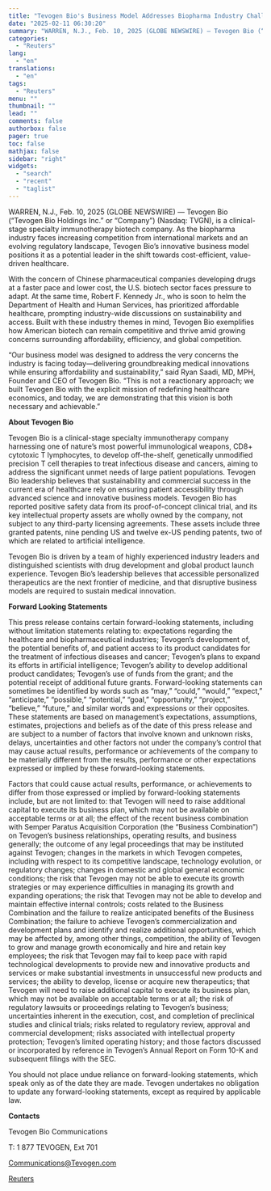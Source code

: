 ```yaml
---
title: "Tevogen Bio's Business Model Addresses Biopharma Industry Challenges with Cost-Efficient Innovation"
date: "2025-02-11 06:30:20"
summary: "WARREN, N.J., Feb. 10, 2025 (GLOBE NEWSWIRE) — Tevogen Bio (“Tevogen Bio Holdings Inc.” or “Company”) (Nasdaq: TVGN), is a clinical-stage specialty immunotherapy biotech company. As the biopharma industry faces increasing competition from international markets and an evolving regulatory landscape, Tevogen Bio’s innovative business model positions it as a potential..."
categories:
  - "Reuters"
lang:
  - "en"
translations:
  - "en"
tags:
  - "Reuters"
menu: ""
thumbnail: ""
lead: ""
comments: false
authorbox: false
pager: true
toc: false
mathjax: false
sidebar: "right"
widgets:
  - "search"
  - "recent"
  - "taglist"
---
```


WARREN, N.J., Feb. 10, 2025 (GLOBE NEWSWIRE) — Tevogen Bio (“Tevogen Bio Holdings Inc.” or “Company”) (Nasdaq: TVGN), is a clinical-stage specialty immunotherapy biotech company. As the biopharma industry faces increasing competition from international markets and an evolving regulatory landscape, Tevogen Bio’s innovative business model positions it as a potential leader in the shift towards cost-efficient, value-driven healthcare.

With the concern of Chinese pharmaceutical companies developing drugs at a faster pace and lower cost, the U.S. biotech sector faces pressure to adapt. At the same time, Robert F. Kennedy Jr., who is soon to helm the Department of Health and Human Services, has prioritized affordable healthcare, prompting industry-wide discussions on sustainability and access. Built with these industry themes in mind, Tevogen Bio exemplifies how American biotech can remain competitive and thrive amid growing concerns surrounding affordability, efficiency, and global competition.

“Our business model was designed to address the very concerns the industry is facing today—delivering groundbreaking medical innovations while ensuring affordability and sustainability,” said Ryan Saadi, MD, MPH, Founder and CEO of Tevogen Bio. “This is not a reactionary approach; we built Tevogen Bio with the explicit mission of redefining healthcare economics, and today, we are demonstrating that this vision is both necessary and achievable.”

**About Tevogen Bio**

Tevogen Bio is a clinical-stage specialty immunotherapy company harnessing one of nature’s most powerful immunological weapons, CD8+ cytotoxic T lymphocytes, to develop off-the-shelf, genetically unmodified precision T cell therapies to treat infectious disease and cancers, aiming to address the significant unmet needs of large patient populations. Tevogen Bio leadership believes that sustainability and commercial success in the current era of healthcare rely on ensuring patient accessibility through advanced science and innovative business models. Tevogen Bio has reported positive safety data from its proof-of-concept clinical trial, and its key intellectual property assets are wholly owned by the company, not subject to any third-party licensing agreements. These assets include three granted patents, nine pending US and twelve ex-US pending patents, two of which are related to artificial intelligence.

Tevogen Bio is driven by a team of highly experienced industry leaders and distinguished scientists with drug development and global product launch experience. Tevogen Bio’s leadership believes that accessible personalized therapeutics are the next frontier of medicine, and that disruptive business models are required to sustain medical innovation.

**Forward Looking Statements**

This press release contains certain forward-looking statements, including without limitation statements relating to: expectations regarding the healthcare and biopharmaceutical industries; Tevogen’s development of, the potential benefits of, and patient access to its product candidates for the treatment of infectious diseases and cancer; Tevogen’s plans to expand its efforts in artificial intelligence; Tevogen’s ability to develop additional product candidates; Tevogen’s use of funds from the grant; and the potential receipt of additional future grants. Forward-looking statements can sometimes be identified by words such as “may,” “could,” “would,” “expect,” “anticipate,” “possible,” “potential,” “goal,” “opportunity,” “project,” “believe,” “future,” and similar words and expressions or their opposites. These statements are based on management’s expectations, assumptions, estimates, projections and beliefs as of the date of this press release and are subject to a number of factors that involve known and unknown risks, delays, uncertainties and other factors not under the company’s control that may cause actual results, performance or achievements of the company to be materially different from the results, performance or other expectations expressed or implied by these forward-looking statements.

Factors that could cause actual results, performance, or achievements to differ from those expressed or implied by forward-looking statements include, but are not limited to: that Tevogen will need to raise additional capital to execute its business plan, which may not be available on acceptable terms or at all; the effect of the recent business combination with Semper Paratus Acquisition Corporation (the “Business Combination”) on Tevogen’s business relationships, operating results, and business generally; the outcome of any legal proceedings that may be instituted against Tevogen; changes in the markets in which Tevogen competes, including with respect to its competitive landscape, technology evolution, or regulatory changes; changes in domestic and global general economic conditions; the risk that Tevogen may not be able to execute its growth strategies or may experience difficulties in managing its growth and expanding operations; the risk that Tevogen may not be able to develop and maintain effective internal controls; costs related to the Business Combination and the failure to realize anticipated benefits of the Business Combination; the failure to achieve Tevogen’s commercialization and development plans and identify and realize additional opportunities, which may be affected by, among other things, competition, the ability of Tevogen to grow and manage growth economically and hire and retain key employees; the risk that Tevogen may fail to keep pace with rapid technological developments to provide new and innovative products and services or make substantial investments in unsuccessful new products and services; the ability to develop, license or acquire new therapeutics; that Tevogen will need to raise additional capital to execute its business plan, which may not be available on acceptable terms or at all; the risk of regulatory lawsuits or proceedings relating to Tevogen’s business; uncertainties inherent in the execution, cost, and completion of preclinical studies and clinical trials; risks related to regulatory review, approval and commercial development; risks associated with intellectual property protection; Tevogen’s limited operating history; and those factors discussed or incorporated by reference in Tevogen’s Annual Report on Form 10-K and subsequent filings with the SEC.

You should not place undue reliance on forward-looking statements, which speak only as of the date they are made. Tevogen undertakes no obligation to update any forward-looking statements, except as required by applicable law.

**Contacts**

Tevogen Bio Communications

T: 1 877 TEVOGEN, Ext 701

Communications@Tevogen.com

[Reuters](https://www.tradingview.com/news/reuters.com,2025-02-10:newsml_GNX9RnbnK:0-tevogen-bio-s-business-model-addresses-biopharma-industry-challenges-with-cost-efficient-innovation/)
